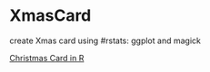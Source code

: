 # XmasCard
create Xmas card using #rstats: ggplot and magick 


[Christmas Card in R](https://twitter.com/Tatjana_Kec/status/947471640312631297)
